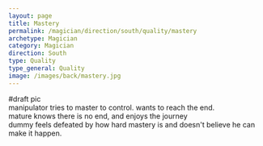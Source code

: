 ```yaml
---
layout: page
title: Mastery
permalink: /magician/direction/south/quality/mastery
archetype: Magician
category: Magician
direction: South
type: Quality
type_general: Quality
image: /images/back/mastery.jpg
---
```

#draft pic  
manipulator tries to master to control. wants to reach the end.   
mature knows there is no end, and enjoys the journey  
dummy feels defeated by how hard mastery is and doesn't believe he can make it happen. 

